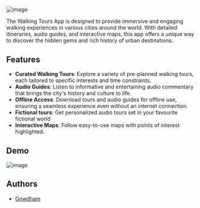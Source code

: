 ##
![image](https://github.com/user-attachments/assets/08fe73c3-bbf3-47bc-a01f-0d5224e53e57)


The Walking Tours App is designed to provide immersive and engaging walking experiences in various cities around the world. With detailed itineraries, audio guides, and interactive maps, this app offers a unique way to discover the hidden gems and rich history of urban destinations.

## Features

- **Curated Walking Tours**: Explore a variety of pre-planned walking tours, each tailored to specific interests and time constraints.
- **Audio Guides**: Listen to informative and entertaining audio commentary that brings the city's history and culture to life.
- **Offline Access**: Download tours and audio guides for offline use, ensuring a seamless experience even without an internet connection.
- **Fictional tours**: Get personalized audio tours set in your favourite fictional world
- **Interactive Maps**: Follow easy-to-use maps with points of interest highlighted.

## Demo
![image](https://github.com/user-attachments/assets/d20b48f6-b7a2-4884-a573-8c4ec5727d52)


## Authors

- [Gowdham](https://github.com/gawdam)




